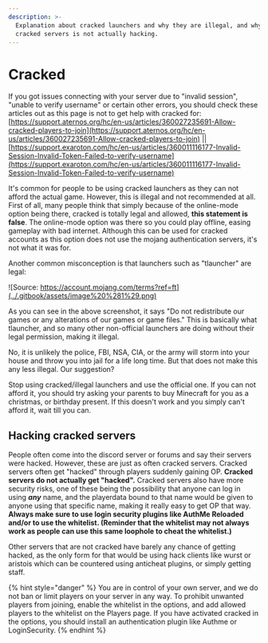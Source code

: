 ```yaml
---
description: >-
  Explanation about cracked launchers and why they are illegal, and why hacking
  cracked servers is not actually hacking.
---
```


# Cracked

If you got issues connecting with your server due to "invalid session", "unable to verify username" or certain other errors, you should check these articles out as this page is not to get help with cracked for: [https://support.aternos.org/hc/en-us/articles/360027235691-Allow-cracked-players-to-join](https://support.aternos.org/hc/en-us/articles/360027235691-Allow-cracked-players-to-join) \|\| [https://support.exaroton.com/hc/en-us/articles/360011116177-Invalid-Session-Invalid-Token-Failed-to-verify-username](https://support.exaroton.com/hc/en-us/articles/360011116177-Invalid-Session-Invalid-Token-Failed-to-verify-username)

It's common for people to be using cracked launchers as they can not afford the actual game. However, this is illegal and not recommended at all. First of all, many people think that simply because of the online-mode option being there, cracked is totally legal and allowed, **this statement is false**. The online-mode option was there so you could play offline, easing gameplay with bad internet. Although this can be used for cracked accounts as this option does not use the mojang authentication servers, it's not what it was for.

Another common misconception is that launchers such as "tlauncher" are legal:

![Source: https://account.mojang.com/terms?ref=ft](../.gitbook/assets/image%20%281%29.png)

As you can see in the above screenshot, it says "Do not redistribute our games or any alterations of our games or game files." This is basically what tlauncher, and so many other non-official launchers are doing without their legal permission, making it illegal. 

No, it is unlikely the police, FBI, NSA, CIA, or the army will storm into your house and throw you into jail for a life long time. But that does not make this any less illegal. Our suggestion?

Stop using cracked/illegal launchers and use the official one. If you can not afford it, you should try asking your parents to buy Minecraft for you as a christmas, or birthday present. If this doesn't work and you simply can't afford it, wait till you can.

## Hacking cracked servers

People often come into the discord server or forums and say their servers were hacked. However, these are just as often cracked servers. Cracked servers often get "hacked" through players suddenly gaining OP. **Cracked servers do not actually get "hacked".** Cracked servers also have more security risks, one of these being the possibility that anyone can log in using _**any**_ name, and the playerdata bound to that name would be given to anyone using that specific name, making it really easy to get OP that way. **Always make sure to use login security plugins like AuthMe Reloaded and/or to use the whitelist. \(Reminder that the whitelist may not always work as people can use this same loophole to cheat the whitelist.\)** 

Other servers that are not cracked have barely any chance of getting hacked, as the only form for that would be using hack clients like wurst or aristois which can be countered using anticheat plugins, or simply getting staff.

{% hint style="danger" %}
You are in control of your own server, and we do not ban or limit players on your server in any way. To prohibit unwanted players from joining, enable the whitelist in the options, and add allowed players to the whitelist on the Players page. If you have activated cracked in the options, you should install an authentication plugin like Authme or LoginSecurity.
{% endhint %}

